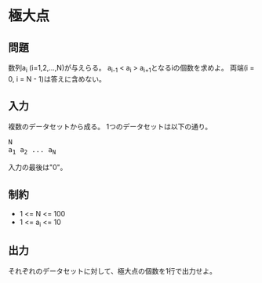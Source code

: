# 極大点

## 問題

数列a<sub>i</sub> (i=1,2,...,N)が与えらる。
a<sub>i-1</sub> < a<sub>i</sub> > a<sub>i+1</sub>となるiの個数を求めよ。
両端(i = 0, i = N - 1)は答えに含めない。

## 入力

複数のデータセットから成る。
1つのデータセットは以下の通り。

<pre>
N
a<sub>1</sub> a<sub>2</sub> ... a<sub>N</sub>
</pre>

入力の最後は"0"。

## 制約

* 1 <= N <= 100
* 1 <= a<sub>i</sub> <= 10

## 出力

それぞれのデータセットに対して、極大点の個数を1行で出力せよ。
